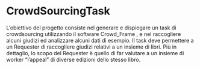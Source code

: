 # CrowdSourcingTask
L’obiettivo del progetto consiste nel generare e dispiegare un task di crowdsourcing utilizzando il software Crowd_Frame , e nel raccogliere alcuni giudizi ed analizzare alcuni dati di esempio. Il task deve permettere a un Requester di raccogliere giudizi relativi a un insieme di libri. Più in dettaglio, lo scopo del Requester è quello di far valutare a un insieme di worker “l’appeal” di diverse edizioni dello stesso libro.

